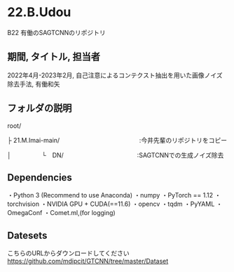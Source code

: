 # 22.B.Udou
B22 有働のSAGTCNNのリポジトリ

## 期間, タイトル, 担当者
2022年4月-2023年2月, 自己注意によるコンテクスト抽出を用いた画像ノイズ除去手法, 有働和矢

## フォルダの説明
root/

├ 21.M.Imai-main/　　　　　　　　　　　　　:今井先輩のリポジトリをコピー

│　　　　　└　DN/　　　　　　　　　　　　:SAGTCNNでの生成ノイズ除去

## Dependencies
・Python 3 (Recommend to use Anaconda)
・numpy
・PyTorch == 1.12
・torchvision
・NVIDIA GPU + CUDA(==11.6)
・opencv
・tqdm
・PyYAML
・OmegaConf
・Comet.ml,(for logging)

## Datesets
こちらのURLからダウンロードしてください
https://github.com/mdipcit/GTCNN/tree/master/Dataset
